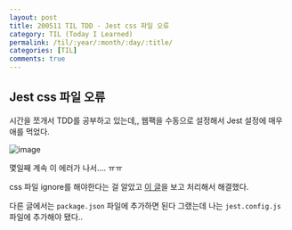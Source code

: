 ```yaml
---
layout: post
title: 200511 TIL TDD - Jest css 파일 오류 
category: TIL (Today I Learned)
permalink: /til/:year/:month/:day/:title/
categories: [TIL]
comments: true
---
```


## Jest css 파일 오류 
시간을 쪼개서 TDD를 공부하고 있는데,, 웹팩을 수동으로 설정해서 Jest 설정에 매우 애를 먹었다. 

![image](https://user-images.githubusercontent.com/40848630/81634092-302cfe80-9449-11ea-9d5d-2bf8d9317177.png)

몇일째 계속 이 에러가 나서.... ㅠㅠ 

css 파일 ignore를 해야한다는 걸 알았고 [이 글](https://stackoverflow.com/questions/54627028/jest-unexpected-token-when-importing-css?noredirect=1&lq=1)을 보고 처리해서 해결했다.

다른 글에서는 `package.json` 파일에 추가하면 된다 그랬는데 나는 `jest.config.js` 파일에 추가해야 됐다.. 

